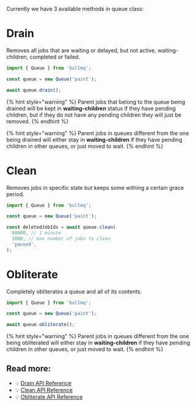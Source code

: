 Currently we have 3 available methods in queue class:

# Drain

Removes all jobs that are waiting or delayed, but not active, waiting-children, completed or failed.

```typescript
import { Queue } from 'bullmq';

const queue = new Queue('paint');

await queue.drain();
```

{% hint style="warning" %}
Parent jobs that belong to the queue being drained will be kept in **waiting-children** status if they have pending children, but if they do not have any pending children they will just be removed.
{% endhint %}

{% hint style="warning" %}
Parent jobs in queues different from the one being drained will either stay in **waiting-children** if they
have pending children in other queues, or just moved to wait.
{% endhint %}

# Clean

Removes jobs in specific state but keeps some withing a certain grace period.

```typescript
import { Queue } from 'bullmq';

const queue = new Queue('paint');

const deletedJobIds = await queue.clean(
  60000, // 1 minute
  1000, // max number of jobs to clean
  'paused',
);
```

# Obliterate

Completely obliterates a queue and all of its contents.

```typescript
import { Queue } from 'bullmq';

const queue = new Queue('paint');

await queue.obliterate();
```

{% hint style="warning" %}
Parent jobs in queues different from the one being obliterated will either stay in **waiting-children** if they
have pending children in other queues, or just moved to wait.
{% endhint %}

## Read more:

- 💡 [Drain API Reference](https://api.docs.bullmq.io/classes/Queue.html#drain)
- 💡 [Clean API Reference](https://api.docs.bullmq.io/classes/Queue.html#clean)
- 💡 [Obliterate API Reference](https://api.docs.bullmq.io/classes/Queue.html#obliterate)
